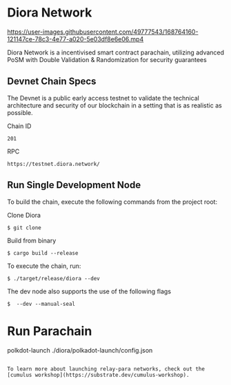 # Diora Network

https://user-images.githubusercontent.com/49777543/168764160-121147ce-78c3-4e77-a020-5e03df8e6e06.mp4

Diora Network is a incentivised smart contract parachain, utilizing advanced PoSM with Double Validation & Randomization for security guarantees

## Devnet Chain Specs

The Devnet is a public early access testnet to validate the technical architecture and security of our blockchain in a setting that is as realistic as possible.

Chain ID
```
201
```
RPC

```
https://testnet.diora.network/
```

## Run Single Development Node

To build the chain, execute the following commands from the project root:

Clone Diora
```
$ git clone 
```
Build from binary 

```
$ cargo build --release
```

To execute the chain, run:

```
$ ./target/release/diora --dev
```

The dev node also supports the use of the following flags

```
$  --dev --manual-seal
```

# Run Parachain
polkdot-launch ./diora/polkadot-launch/config.json
```

To learn more about launching relay-para networks, check out the [cumulus workshop](https://substrate.dev/cumulus-workshop).

